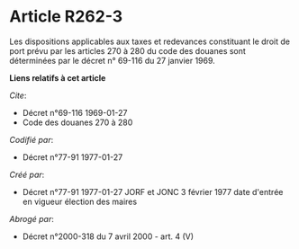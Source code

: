 # Article R262-3

Les dispositions applicables aux taxes et redevances constituant le droit de port prévu par les articles 270 à 280 du code
des douanes sont déterminées par le décret n° 69-116 du 27 janvier 1969.

**Liens relatifs à cet article**

_Cite_:

  - Décret n°69-116 1969-01-27
  - Code des douanes 270 à 280

_Codifié par_:

  - Décret n°77-91 1977-01-27

_Créé par_:

  - Décret n°77-91 1977-01-27 JORF et JONC 3 février 1977 date d'entrée en vigueur élection des maires

_Abrogé par_:

  - Décret n°2000-318 du 7 avril 2000 - art. 4 (V)
